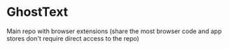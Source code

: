 # GhostText
Main repo with browser extensions (share the most browser code and app stores don't require direct access to the repo)
